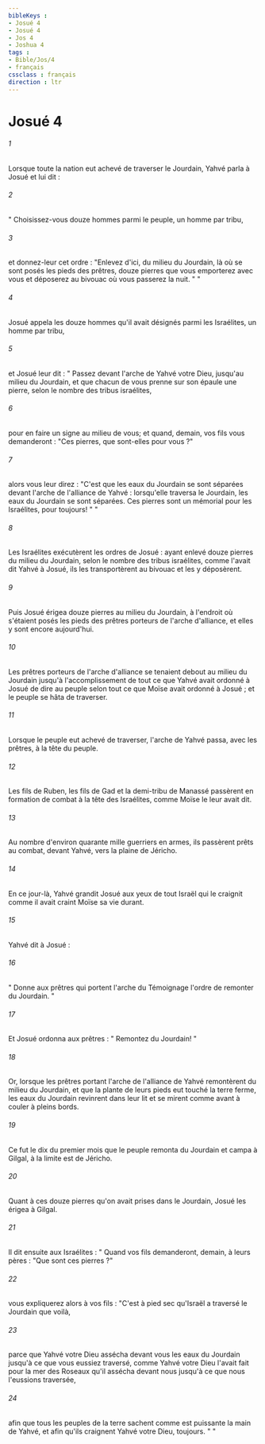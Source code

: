 ```yaml
---
bibleKeys : 
- Josué 4
- Josué 4
- Jos 4
- Joshua 4
tags : 
- Bible/Jos/4
- français
cssclass : français
direction : ltr
---
```


# Josué 4

###### 1
Lorsque toute la nation eut achevé de traverser le Jourdain, Yahvé parla à Josué et lui dit : 
###### 2
" Choisissez-vous douze hommes parmi le peuple, un homme par tribu, 
###### 3
et donnez-leur cet ordre : "Enlevez d'ici, du milieu du Jourdain, là où se sont posés les pieds des prêtres, douze pierres que vous emporterez avec vous et déposerez au bivouac où vous passerez la nuit. " " 
###### 4
Josué appela les douze hommes qu'il avait désignés parmi les Israélites, un homme par tribu, 
###### 5
et Josué leur dit : " Passez devant l'arche de Yahvé votre Dieu, jusqu'au milieu du Jourdain, et que chacun de vous prenne sur son épaule une pierre, selon le nombre des tribus israélites, 
###### 6
pour en faire un signe au milieu de vous; et quand, demain, vos fils vous demanderont : "Ces pierres, que sont-elles pour vous ?" 
###### 7
alors vous leur direz : "C'est que les eaux du Jourdain se sont séparées devant l'arche de l'alliance de Yahvé : lorsqu'elle traversa le Jourdain, les eaux du Jourdain se sont séparées. Ces pierres sont un mémorial pour les Israélites, pour toujours! " " 
###### 8
Les Israélites exécutèrent les ordres de Josué : ayant enlevé douze pierres du milieu du Jourdain, selon le nombre des tribus israélites, comme l'avait dit Yahvé à Josué, ils les transportèrent au bivouac et les y déposèrent. 
###### 9
Puis Josué érigea douze pierres au milieu du Jourdain, à l'endroit où s'étaient posés les pieds des prêtres porteurs de l'arche d'alliance, et elles y sont encore aujourd'hui. 
###### 10
Les prêtres porteurs de l'arche d'alliance se tenaient debout au milieu du Jourdain jusqu'à l'accomplissement de tout ce que Yahvé avait ordonné à Josué de dire au peuple selon tout ce que Moïse avait ordonné à Josué ; et le peuple se hâta de traverser. 
###### 11
Lorsque le peuple eut achevé de traverser, l'arche de Yahvé passa, avec les prêtres, à la tête du peuple. 
###### 12
Les fils de Ruben, les fils de Gad et la demi-tribu de Manassé passèrent en formation de combat à la tête des Israélites, comme Moïse le leur avait dit. 
###### 13
Au nombre d'environ quarante mille guerriers en armes, ils passèrent prêts au combat, devant Yahvé, vers la plaine de Jéricho. 
###### 14
En ce jour-là, Yahvé grandit Josué aux yeux de tout Israël qui le craignit comme il avait craint Moïse sa vie durant. 
###### 15
Yahvé dit à Josué : 
###### 16
" Donne aux prêtres qui portent l'arche du Témoignage l'ordre de remonter du Jourdain. " 
###### 17
Et Josué ordonna aux prêtres : " Remontez du Jourdain! " 
###### 18
Or, lorsque les prêtres portant l'arche de l'alliance de Yahvé remontèrent du milieu du Jourdain, et que la plante de leurs pieds eut touché la terre ferme, les eaux du Jourdain revinrent dans leur lit et se mirent comme avant à couler à pleins bords. 
###### 19
Ce fut le dix du premier mois que le peuple remonta du Jourdain et campa à Gilgal, à la limite est de Jéricho. 
###### 20
Quant à ces douze pierres qu'on avait prises dans le Jourdain, Josué les érigea à Gilgal. 
###### 21
Il dit ensuite aux Israélites : " Quand vos fils demanderont, demain, à leurs pères : "Que sont ces pierres ?" 
###### 22
vous expliquerez alors à vos fils : "C'est à pied sec qu'Israël a traversé le Jourdain que voilà, 
###### 23
parce que Yahvé votre Dieu assécha devant vous les eaux du Jourdain jusqu'à ce que vous eussiez traversé, comme Yahvé votre Dieu l'avait fait pour la mer des Roseaux qu'il assécha devant nous jusqu'à ce que nous l'eussions traversée, 
###### 24
afin que tous les peuples de la terre sachent comme est puissante la main de Yahvé, et afin qu'ils craignent Yahvé votre Dieu, toujours. " " 
